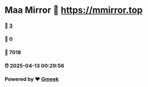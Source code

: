 # Maa Mirror :link: https://mmirror.top 
### :page_facing_up: [3](https://mmirror.top/tag.html) 
### :speech_balloon: 0 
### :hibiscus: 7018 
### :alarm_clock: 2025-04-13 00:29:56 
### Powered by :heart: [Gmeek](https://github.com/Meekdai/Gmeek)
